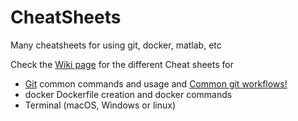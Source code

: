# CheatSheets
Many cheatsheets for using git, docker, matlab, etc

Check the [Wiki page](https://github.com/alonsoJASL/CheatSheets/blob/main/Home.md) for the different Cheat sheets for

+ [Git](https://github.com/alonsoJASL/CheatSheets/blob/main/Git.md) common commands and usage and [Common git workflows!](https://github.com/alonsoJASL/CheatSheets/blob/main/Git-common-workflows.md)
+ docker Dockerfile creation and docker commands
+ Terminal (macOS, Windows or linux)
